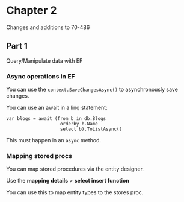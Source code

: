 ﻿# Chapter 2

Changes and additions to 70-486

## Part 1

Query/Manipulate data with EF

### Async operations in EF

You can use the `context.SaveChangesAsync()` to asynchronously save changes.

You can use an await in a linq statement:

```
var blogs = await (from b in db.Blogs
                    orderby b.Name
                    select b).ToListAsync()

```

This must happen in an `async` method.

### Mapping stored procs

You can map stored procedures via the entity designer.

Use the **mapping details** > **select insert function**

You can use this to map entity types to the stores proc.